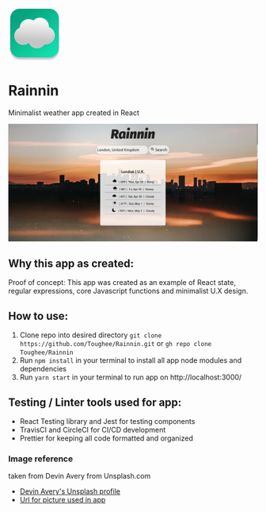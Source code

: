 ![App logo](./public/img/rainnin_logo.png)

# Rainnin

Minimalist weather app created in React

![Splash page](./public/img/rainnin_splash.png)

## Why this app as created:

Proof of concept: This app was created as an example of React state, regular expressions, core Javascript functions and minimalist U.X design.

## How to use:

1. Clone repo into desired directory `git clone https://github.com/Toughee/Rainnin.git` or `gh repo clone Toughee/Rainnin`
2. Run `npm install` in your terminal to install all app node modules and dependencies
3. Run `yarn start` in your terminal to run app on http://localhost:3000/

## Testing / Linter tools used for app:

-   React Testing library and Jest for testing components
-   TravisCI and CircleCI for CI/CD development
-   Prettier for keeping all code formatted and organized


### Image reference

taken from Devin Avery from Unsplash.com
- [Devin Avery's Unsplash profile](https://unsplash.com/@devintavery)
- [Url for picture used in app](https://images.unsplash.com/photo-1517511620798-cec17d428bc0?ixlib=rb-1.2.1&ixid=MnwxMjA3fDB8MHxwaG90by1wYWdlfHx8fGVufDB8fHx8&auto=format&fit=crop&w=1170&q=80)